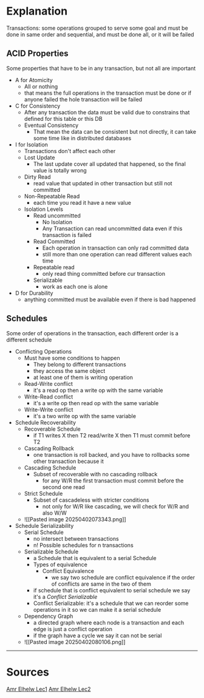 # Explanation
Transactions: some operations grouped to serve some goal and must be done in same order and sequential, and must be done all, or it will be failed 
## ACID Properties
Some properties that have to be in any transaction, but not all are important
- A for Atomicity
	- All or nothing
	- that means the full operations in the transaction must be done or if anyone failed the hole transaction will be failed
- C for Consistency
	- After any transaction the data must be valid due to constrains that defined for this table or this DB
	- Eventual Consistency
		- That mean the data can be consistent but not directly, it can take some time like in distributed databases
- I for Isolation
	- Transactions don't affect each other
	- Lost Update
		- The last update cover all updated that happened, so the final value is totally wrong
	- Dirty Read
		- read value that updated in other transaction but still not committed 
	- Non-Repeatable Read
		- each time you read it have a new value
	- Isolation Levels
		- Read uncommitted
			- No Isolation
			- Any Transaction can read uncommitted data even if this transaction is failed
		- Read Committed
			- Each operation in transaction can only rad committed data
			- still more than one operation can read different values each time
		- Repeatable read
			- only read thing committed before cur transaction 
		- Serializable
			- work as each one is alone
- D for Durability
	- anything committed must be available even if there is bad happened 
## Schedules
Some order of operations in the transaction, each different order is a different schedule 
- Conflicting Operations
	- Must have some conditions to happen
		- They belong to different transactions
		- they access the same object
		- at least one of them is writing operation 
	- Read-Write conflict
		- it's a read op then a write op with the same variable
	- Write-Read conflict
		- it's a write op then read op with the same variable
	- Write-Write conflict
		- it's a two write op with the same variable
- Schedule Recoverability
	- Recoverable Schedule
		- if T1 writes X then T2 read/write X then T1 must commit before T2
	- Cascading Rollback
		- one transaction is roll backed, and you have to rollbacks some other transaction because it
	- Cascading Schedule
		- Subset of recoverable with no cascading rollback 
			- for any W/R the first transaction must commit before the second one read
	- Strict Schedule
		- Subset of cascadeless with stricter conditions 
			- not only for W/R like cascading, we will check for W/R and also W/W 
	- ![[Pasted image 20250402073343.png]]
- Schedule Serializability 
	- Serial Schedule
		- no intersect between transactions
		- n! Possible schedules for n transactions
	- Serializable Schedule
		- a Schedule that is equivalent to a serial Schedule 
		- Types of equivalence 
			- Conflict Equivalence
				- we say two schedule are conflict equivalence if the order of conflicts are same in the two of them
		- if schedule that is conflict equivalent to serial schedule we say it's a *Conflict Serializable* 
		- Conflict Serializable: it's a schedule that we can reorder some operations in it so we can make it a serial schedule
	- Dependency Graph 
		- a directed graph where each node is a transaction and each edge is just a conflict operation
		- if the graph have a cycle we say it can not be serial
	- ![[Pasted image 20250402080106.png]]

---
# Sources
[Amr Elhelw Lec1](https://youtu.be/ziH5Y4tvQJE?si=8N4E9VKeulAZYuYM)
[Amr Elhelw Lec2](https://youtu.be/KRZTwTWiUek?si=d23IKvtMOj_TDOns) 
